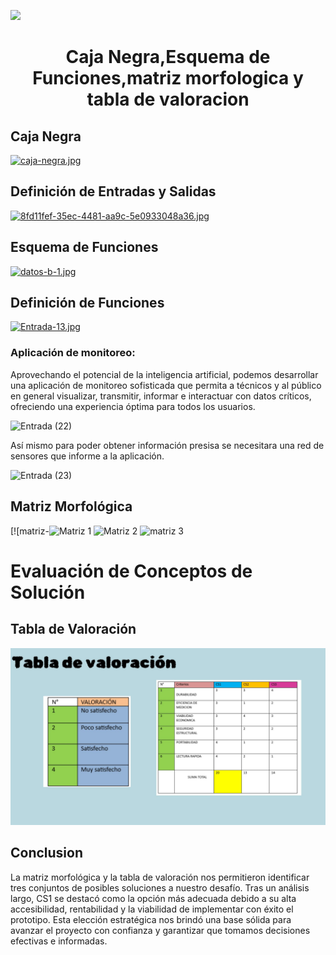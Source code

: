 <p align="left">
  <img src="https://semanadelcannabis.cayetano.edu.pe/assets/img/logo-upch.png" width="200">
  <h1 align="center">Caja Negra,Esquema de Funciones,matriz morfologica y tabla de valoracion </h1>
</p>

## Caja Negra




[![caja-negra.jpg](https://i.postimg.cc/HxzS7cNb/caja-negra.jpg)](https://postimg.cc/0M6GTQPN)

## Definición de Entradas y Salidas 

[![8fd11fef-35ec-4481-aa9c-5e0933048a36.jpg](https://i.postimg.cc/pdSvdZSw/8fd11fef-35ec-4481-aa9c-5e0933048a36.jpg)](https://postimg.cc/cKf29Q0h)

## Esquema de Funciones

[![datos-b-1.jpg](https://i.postimg.cc/XNg53sWQ/datos-b-1.jpg)](https://postimg.cc/G9HtxJHy)

## Definición de Funciones

[![Entrada-13.jpg](https://i.postimg.cc/qRy4vs9J/Entrada-13.jpg)](https://postimg.cc/vgYpPVYk)

### Aplicación de monitoreo:

Aprovechando el potencial de la inteligencia artificial, podemos desarrollar una aplicación de monitoreo sofisticada que permita a técnicos y al público en general visualizar, transmitir, informar e interactuar con datos críticos, ofreciendo una experiencia óptima para todos los usuarios.

![Entrada (22)](https://github.com/lucero-zamora/Grupo3-FdD/assets/166184502/4426b857-6b7e-4b32-b963-188414859d03)

Así mismo para poder obtener información presisa se necesitara una red de sensores que informe a la aplicación.

![Entrada (23)](https://github.com/lucero-zamora/Grupo3-FdD/assets/166184502/f931aaa0-497c-427f-bdb9-afe6703e110e)

## Matriz Morfológica 


[![matriz-![Matriz 1](https://github.com/lucero-zamora/Grupo3-FdD/assets/165912612/752b4959-4dbe-40d7-845f-890ade4346cf)
![Matriz 2](https://github.com/lucero-zamora/Grupo3-FdD/assets/165912612/86ed0021-f153-484a-bf69-65f81ba7cc75)
![matriz 3](https://github.com/lucero-zamora/Grupo3-FdD/assets/165912612/db572acc-7ec2-4116-85eb-e283f64bf5a9)

# Evaluación de Conceptos de Solución

## Tabla de Valoración
![](https://github.com/lucero-zamora/Grupo3-FdD/blob/main/FdD/IMAGENES/datos%20b.jpg)
## Conclusion
La matriz morfológica y la tabla de valoración nos permitieron identificar tres conjuntos de posibles soluciones a nuestro desafío. Tras un análisis largo, CS1 se destacó como la opción más adecuada debido a su alta accesibilidad, rentabilidad y la viabilidad de implementar con éxito el prototipo. Esta elección estratégica nos brindó una base sólida para avanzar el proyecto con confianza y garantizar que tomamos decisiones efectivas e informadas.


